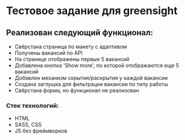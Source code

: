 # Тестовое задание для greensight
## Реализован следующий функционал: 
* Свёрстана страница по макету с адаптивом
* Получены вакансий по API
* На странице отображены первые 5 вакансий
* Добавлена кнопка 'Show more', по которой отображаются еще 5 вакансий
* Добавлен механизм скрытия/раскрытия у каждой вакансии
* Создана заглушка для фильтрации вакансии по типу работы
* Свёрстана форма, но функционал не реализован

### Стек технологий: 
* HTML
* SASS, CSS
* JS без фреймворков